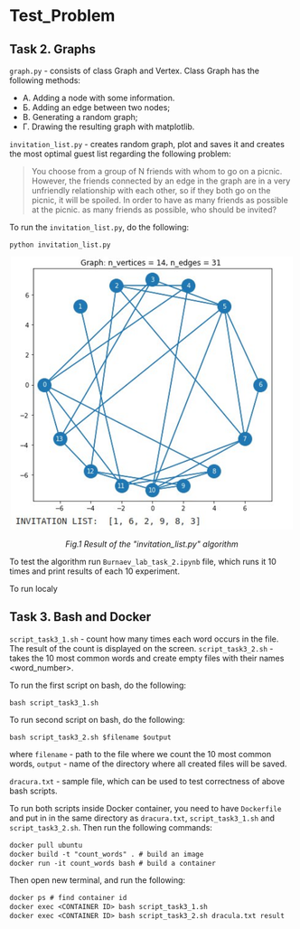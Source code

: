# Test_Problem


## Task 2. Graphs

`graph.py` - consists of class Graph and Vertex. Class Graph has the following methods:
- А. Adding a node with some information.
- Б. Adding an edge between two nodes;
- B. Generating a random graph;
- Г. Drawing the resulting graph with matplotlib.

`invitation_list.py` - creates random graph, plot and saves it and creates the most optimal guest list regarding the following problem:

> You choose from a group of N friends with whom to go on a picnic. However, the friends connected by an edge in the graph are in a very unfriendly relationship with each other, so if they both go on the picnic, it will be spoiled. In order to have as many friends as possible at the picnic. as many friends as possible, who should be invited?

To run the `invitation_list.py`, do the following:

```
python invitation_list.py
```

<p align="center">
  <img src="figures/result_task_2.jpeg" width="500">
</p>
<p align="center">   
   <em> Fig.1 Result of the "invitation_list.py" algorithm </em>
</p>

To test the algorithm run `Burnaev_lab_task_2.ipynb` file, which runs it 10 times and print results of each 10 experiment. 

To run localy

## Task 3. Bash and Docker

`script_task3_1.sh` - count how many times each word occurs in the file. The result of the count is displayed on the screen.
`script_task3_2.sh` - takes the 10 most common words and create empty files with their names <word_number>.

To run the first script on bash, do the following:
```
bash script_task3_1.sh
```

To run second script on bash, do the following:

```
bash script_task3_2.sh $filename $output
```
where `filename` - path to the file where we count the 10 most common words, `output` - name of the directory where all created files will be saved.

`dracura.txt` - sample file, which can be used to test correctness of above bash scripts.

To run both scripts inside Docker container, you need to have `Dockerfile` and put in in the same directory as `dracura.txt`, `script_task3_1.sh` and `script_task3_2.sh`. Then run the following commands:

```
docker pull ubuntu
docker build -t "count_words" . # build an image
docker run -it count_words bash # build a container 

```
Then open new terminal, and run the following:
```
docker ps # find container id
docker exec <CONTAINER ID> bash script_task3_1.sh
docker exec <CONTAINER ID> bash script_task3_2.sh dracula.txt result
```
